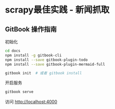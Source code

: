 # scrapy最佳实践 - 新闻抓取

## GitBook 操作指南

初始化
```bash
cd docs
npm install -g gitbook-cli
npm install --save gitbook-plugin-todo
npm install --save gitbook-plugin-mermaid-full

gitbook init  # 或者 gitbook install
```

开启服务
```bash
gitbook serve
```

访问 [http://localhost:4000](http://localhost:4000)
